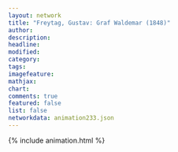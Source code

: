 ```yaml
---
layout: network
title: "Freytag, Gustav: Graf Waldemar (1848)"
author:
description:
headline:
modified:
category:
tags:
imagefeature: 
mathjax: 
chart: 
comments: true
featured: false
list: false
networkdata: animation233.json
---
```

{% include animation.html %}
